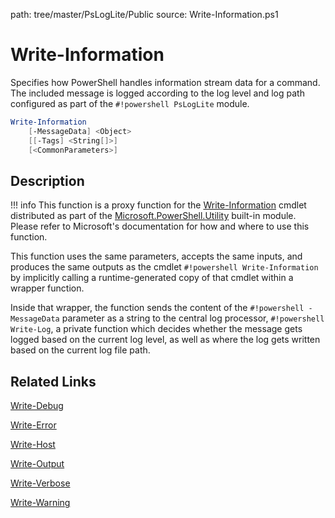 path: tree/master/PsLogLite/Public
source: Write-Information.ps1

# Write-Information

Specifies how PowerShell handles information stream data for a command. The included message is logged according to the log level and log path configured as part of the `#!powershell PsLogLite` module.

```powershell
Write-Information
    [-MessageData] <Object>
    [[-Tags] <String[]>]
    [<CommonParameters>]
```

## Description

!!! info
    This function is a proxy function for the [Write-Information](https://docs.microsoft.com/en-us/powershell/module/microsoft.powershell.utility/write-information) cmdlet distributed as part of the [Microsoft.PowerShell.Utility](https://docs.microsoft.com/en-us/powershell/module/microsoft.powershell.utility/) built-in module. Please refer to Microsoft's documentation for how and where to use this function.

This function uses the same parameters, accepts the same inputs, and produces the same outputs as the cmdlet `#!powershell Write-Information` by implicitly calling a runtime-generated copy of that cmdlet within a wrapper function.

Inside that wrapper, the function sends the content of the `#!powershell -MessageData` parameter as a string to the central log processor, `#!powershell Write-Log`, a private function which decides whether the message gets logged based on the current log level, as well as where the log gets written based on the current log file path.

## Related Links

[Write-Debug](./Write-Debug.md)

[Write-Error](./Write-Error.md)

[Write-Host](./Write-Host.md)

[Write-Output](./Write-Output.md)

[Write-Verbose](./Write-Verbose.md)

[Write-Warning](./Write-Warning.md)
